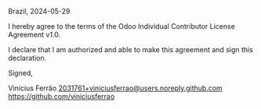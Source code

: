 Brazil, 2024-05-29

I hereby agree to the terms of the Odoo Individual Contributor License
Agreement v1.0.

I declare that I am authorized and able to make this agreement and sign this
declaration.

Signed,

Vinícius Ferrão 2031761+viniciusferrao@users.noreply.github.com https://github.com/viniciusferrao
